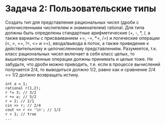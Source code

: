 # Задача 2: Пользовательские типы

Создать тип для представления рациональных чисел (дроби с целочисленными числителем и знаменателем) rational. Для типа должны быть определены стандартные арифметические (+, -, *, /, а также варианты с присваиванием +=, -=, *=, /=) и логические операции (<, >, ==, !=, <= и >=), ввода/вывода в поток, а также приведение к действительному и целочисленному представлениям. Разумеется, т.к. класс рациональных чисел включает в себя класс целых, то вышеперечисленные операции должны принимать и целые тоже. Не забудьте, что дроби можно приводить, т.е. если в процессе вычислений получается 2/4, то выводиться должно 1/2, равно как и сравнение 2/4 == 1/2 должно возвращать истину.
```
int a = 1;
rational r(1,2);
r *= 3; // 3/2
r += a; // 5/2
r = 2; // 2/1
cin >> r; // 2/4
cout << r << '\n'; // 1/2
r < 1; // true
...
```
